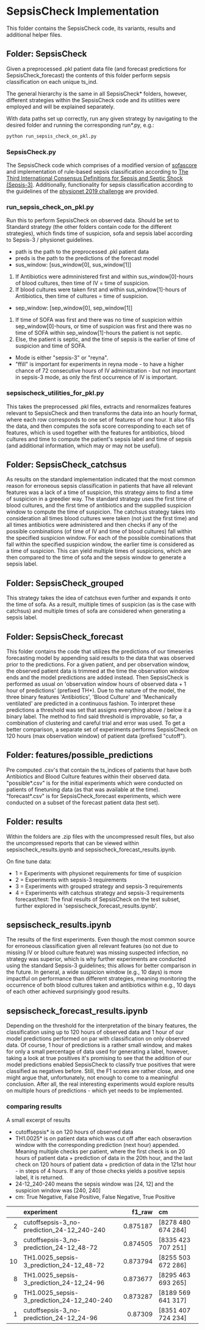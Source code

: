 # SepsisCheck Implementation
This folder contains the SepsisCheck code, its variants, results and additional helper files.

## Folder: SepsisCheck
Given a preprocessed .pkl patient data file (and forecast predictions for SepsisCheck_forecast) the contents of this folder perform sepsis classification on each unique ts_ind. 

The general hierarchy is the same in all SepsisCheck* folders, however, different strategies within the SepsisCheck code and its utilities were employed and will be explained separately.

With data paths set up correctly, run any given strategy by navigating to the desired folder and running the corresponding run*.py, e.g.:
```bash
python run_sepsis_check_on_pkl.py
```
### SepsisCheck.py
The SepsisCheck code which comprises of a modified version of [sofascore](https://github.com/shimst3r/sofascore) and implementation of rule-based sepsis classification according to [The Third International Consensus Definitions for Sepsis and Septic Shock (Sepsis-3)](https://www.ncbi.nlm.nih.gov/pmc/articles/PMC4968574/). Additionally, functionality for sepsis classification according to the guidelines of the [physionet 2019 challenge](https://physionet.org/content/challenge-2019/1.0.0/) are provided.

### run_sepsis_check_on_pkl.py
Run this to perform SepsisCheck on observed data. Should be set to Standard strategy (the other folders contain code for the different strategies), which finds time of suspicion, sofa and sepsis label according to Sepsis-3 / physionet guidelines. 
* path is the path to the preprocessed .pkl patient data
* preds is the path to the predictions of the forecast model
* sus_window: [sus_window[0], sus_window[1]]
1. If Antibiotics were admninistered first and within sus_window[0]-hours of blood cultures, then time of IV = time of suspicion. 
2. If blood cultures were taken first and within sus_window[1]-hours of Antibiotics, then time of cultures = time of suspicion.
* sep_window: [sep_window[0], sep_window[1]]
1. If time of SOFA was first and there was no time of suspicion within sep_window[0]-hours, or time of suspicion was first and there was no time of SOFA within sep_window[1]-hours the patient is not septic.
2. Else, the patient is septic, and the time of sepsis is the earlier of time of suspicion and time of SOFA.
* Mode is either "sepsis-3" or "reyna". 
* "ffill" is important for experiments in reyna mode - to have a higher chance of 72 consecutive hours of IV administration - but not important in sepsis-3 mode, as only the first occurrence of IV is important.

### sepsischeck_utilities_for_pkl.py
This takes the preprocessed .pkl files, extracts and renormalizes features relevant to SepsisCheck and then transforms the data into an hourly format, where each row corresponds to one set of features of one hour. It also fills the data, and then computes the sofa score corresponding to each set of features, which is used together with the features for antibiotics, blood cultures and time to compute the patient's sepsis label and time of sepsis (and additional information, which may or may not be useful).

## Folder: SepsisCheck_catchsus
As results on the standard implementation indicated that the most common reason for erroneous sepsis classification in patients that have all relevant features was a lack of a time of suspicion, this strategy aims to find a time of suspicion in a greedier way. The standard strategy uses the first time of blood cultures, and the first time of antibiotics and the supplied suspicion window to compute the time of suspicion. The catchsus strategy takes into consideration all times blood cultures were taken (not just the first time) and all times antibiotics were administered and then checks if any of the possible combinations (of time of IV and time of blood cultures) fall within the specified suspicion window. For each of the possible combinations that fall within the specified suspicion window, the earlier time is considered as a time of suspicion. This can yield multiple times of suspicions, which are then compared to the time of sofa and the sepsis window to generate a sepsis label.

## Folder: SepsisCheck_grouped
This strategy takes the idea of catchsus even further and expands it onto the time of sofa. As a result, multiple times of suspicion (as is the case with catchsus) and multiple times of sofa are considered when generating a sepsis label.

## Folder: SepsisCheck_forecast
This folder contains the code that utilizes the predictions of our timeseries forecasting model by appending said results to the data that was observed prior to the predictions. For a given patient, and per observation window, the observed patient data is trimmed at the time the observation window ends and the model predictions are added instead. Then SepsisCheck is performed as usual on 'observation window hours of observed data + 1 hour of predictions' (prefixed TH*). Due to the nature of the model, the three binary features 'Antibiotics', 'Blood Culture' and 'Mechanically ventilated' are predicted in a continuous fashion. To interpret these predictions a threshold was set that assigns everything above / below it a binary label. The method to find said threshold is improvable, so far, a combination of clustering and careful trial and error was used.
To get a better comparison, a separate set of experiments performs SepsisCheck on 120 hours (max observation window) of patient data (prefixed "cutoff"). 

## Folder: features/possible_predictions
Pre computed .csv's that contain the ts_indices of patients that have both Antibiotics and Blood Culture features within their observed data. "possible*.csv" is for the initial experiments which were conducted on patients of finetuning data (as that was available at the time). "forecast*.csv" is for SepsisCheck_forecast experiments, which were conducted on a subset of the forecast patient data (test set).

## Folder: results
Within the folders are .zip files with the uncompressed result files, but also the uncompressed reports that can be viewed within sepsischeck_results.ipynb and
sepsischeck_forecast_results.ipynb.

On fine tune data:
* 1 = Experiments with physionet requirements for time of suspicion
* 2 = Experiments with sepsis-3 requirements
* 3 = Experiments with grouped strategy and sepsis-3 requirements
* 4 = Experiments with catchsus strategy and sepsis-3 requirements
forecast/test:
The final results of SepsisCheck on the test subset, further explored in 'sepsischeck_forecast_results.ipynb'.

## sepsischeck_results.ipynb
The results of the first experiments. Even though the most common source for erroneous classification given all relevant features (so not due to missing IV or blood culture feature) was missing suspected infection, no strategy was superior, which is why further experiments are conducted using the standard Sepsis-3 guidelines; this allows for better comparison in the future. In general, a wide suspicion window (e.g., 10 days) is more impactful on performance than different strategies, meaning monitoring the occurrence of both blood cultures taken and antibiotics within e.g., 10 days of each other achieved surprisingly good results.

## sepsischeck_forecast_results.ipynb
Depending on the threshold for the interpretation of the binary features, the classification using up to 120 hours of observed data and 1 hour of our model predictions performed on par with classification on only observed data. Of course, 1 hour of predictions is a rather small window, and makes for only a small percentage of data used for generating a label, however, taking a look at true positives it's promising to see that the addition of our model predictions enabled SepsisCheck to classify true positives that were classified as negatives before. Still, the F1 scores are rather close, and one might argue that, unfortunately, not enough to come to a meaningful conclusion. After all, the real interesting experiments would explore results on multiple hours of predictions - which yet needs to be implemented.

### comparing results
A small excerpt of results
* cutoffsepsis* is on 120 hours of observed data
* TH1.0025* is on patient data which was cut off after each obseravtion window with the corresponding prediction (next hour) appended. Meaning multiple checks per patient, where the first check is on 20 hours of patient data + prediction of data in the 20th hour, and the last check on 120 hours of patient data + prediction of data in the 121st hour - in steps of 4 hours. If any of those checks yields a positive sepsis label, it is returned.
* 24-12_240-240 means the sepsis window was [24, 12] and the suspicion window was [240, 240]
* cm: True Negative, False Positive, False Negative, True Positive

|    | experiment                                 |   f1_raw | cm                    |
|---:|:-------------------------------------------|---------:|:----------------------|
|  2 | cutoffsepsis-3_no-prediction_24-12_240-240 | 0.875187 | [8278  480  674  284] |
|  3 | cutoffsepsis-3_no-prediction_24-12_48-72   | 0.874505 | [8335  423  707  251] |
| 10 | TH1.0025_sepsis-3_prediction_24-12_48-72   | 0.873794 | [8255  503  672  286] |
|  8 | TH1.0025_sepsis-3_prediction_24-12_24-96   | 0.873677 | [8295  463  693  265] |
|  9 | TH1.0025_sepsis-3_prediction_24-12_240-240 | 0.873287 | [8189  569  641  317] |
|  1 | cutoffsepsis-3_no-prediction_24-12_24-96   | 0.87309  | [8351  407  724  234] |
